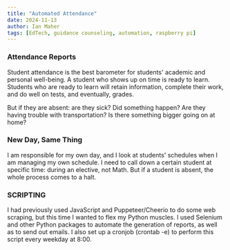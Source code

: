 ```yaml
---
title: "Automated Attendance"
date: 2024-11-13
author: Ian Maher
tags: [EdTech, guidance counseling, automation, raspberry pi]
---
```


### Attendance Reports
Student attendance is the best barometer for students' academic and personal well-being. A student who shows up on time is ready to learn. Students who are ready to learn will retain information, complete their work, and do well on tests, and eventually, grades.

But if they are absent: are they sick? Did something happen? Are they having trouble with transportation? Is there something bigger going on at home? 

### New Day, Same Thing
I am responsible for my own day, and I look at students' schedules when I am managing my own schedule. I need to call down a certain student at specific time: during an elective, not Math. But if a student is absent, the whole process comes to a halt.

### SCRIPTING
I had previously used JavaScript and Puppeteer/Cheerio to do some web scraping, but this time I wanted to flex my Python muscles. I used Selenium and other Python packages to automate the generation of reports, as well as to send out emails. I also set up a cronjob (crontab -e) to perform this script every weekday at 8:00.